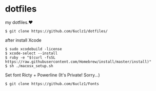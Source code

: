 # dotfiles
my dotfiles.❤️

    $ git clone https://github.com/6uclz1/dotfiles/

after install Xcode

    $ sudo xcodebuild -license
    $ xcode-select --install
    $ ruby -e "$(curl -fsSL https://raw.githubusercontent.com/Homebrew/install/master/install)"
    $ sh ./macosx_setup.sh

Set font Ricty + Powerline (It's Private! Sorry...)

    $ git clone https://github.com/6uclz1/Fonts

